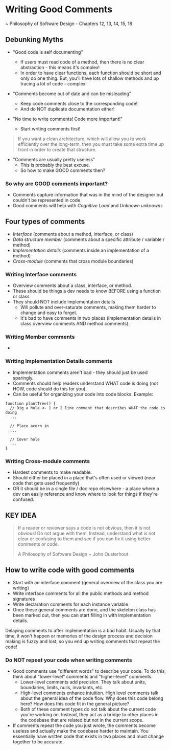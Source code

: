 # Writing Good Comments

~ Philosophy of Software Design - Chapters 12, 13, 14, 15, 18

## Debunking Myths

- "Good code is self documenting"
  - If users must read code of a method, then there is no clear abstraction - this means it's complex!
  - In order to have clear functions, each function should be short and only do one thing. But, you'll have lots of shallow methods and up tracing a lot of code - complex!

- "Comments become out of date and can be misleading"
  - Keep code comments close to the corresponding code!
  - And do NOT duplicate documentation either!

- "No time to write comments! Code more important!"
  - Start writing comments first!
> If you want a clean architecture, which will allow you to work efficiently over the long-term, then you must take some extra time up front in order to create that structure. 

- "Comments are usually pretty useless"
  - This is probably the best excuse.
  - So how to make GOOD comments then?

### So why are GOOD comments important?
- Comments capture information that was in the mind of the designer but couldn't be represented in code.
- Good comments will help with *Cognitive Load* and *Unknown unknowns*

## Four types of comments
 - *Interface* (comments about a method, interface, or class)
 - *Data structure member* (comments about a specific attribute / variable / method)
 - *Implementation details* (comments inside an implementation of a method)
 - *Cross-module* (comments that cross module boundaries)

### Writing Interface comments

- Overview comments about a class, interface, or method.
- These should be things a dev needs to know BEFORE using a function or class
- They should NOT include implementation details
  - Will pollute and over-saturate comments, making them harder to change and easy to forget.
  - It's bad to have comments in two places (implementation details in class overview comments AND method comments).

### Writing Member comments

- 

### Writing Implementation Details comments

- Implementation comments aren't bad - they should just be used sparingly.
- Comments should help readers understand WHAT code is doing (not HOW, code should do this for you).
- Can be useful for organizing your code into code blocks.
Example:
```
function plantTree() {
  // Dig a hole <- 1 or 2 line comment that describes WHAT the code is doing
  ...

  // Place acorn in
  ...

  // Cover hole
  ...
}
```

### Writing Cross-module comments

- Hardest comments to make readable.
- Should either be placed in a place that's often used or viewed (near code that gets used frequently)
- OR it should be in a single file / doc repo elsewhere - a place where a dev can easily reference and know where to look for things if they're confused.

## KEY IDEA
> If a reader or reviewer says a code is not obvious, then it is not obvious! Do not argue with them. Instead, understand what is not clear or confusing to them and see if you can fix it using better comments or code.
>
> A Philosophy of Software Design ~ John Ousterhout

## How to write code with good comments

- Start with an interface comment (general overview of the class you are writing)
- Write interface comments for all the public methods and method signatures
- Write declaration comments for each instance variable
- Once these general comments are done, and the skeleton class has been marked out, then you can start filling in with implementation details.

Delaying comments to after implementation is a bad habit. Usually by that time, it won't happen or memories of the design process and decision making is fuzzy and lost, so you end up writing comments that repeat the code!

### Do NOT repeat your code when writing comments

- Good comments use "different words" to describe your code. To do this, think about "lower-level" comments and "higher-level" comments.
  - Lower-level comments add precision. They talk about units, boundaries, limits, nulls, invariants, etc.
  - High-level comments enhance intuition. High level comments talk about the general idea of the code flow. Why does this code belong here? How does this code fit in the general picture?
  - Both of these comment types do not talk about the current code you're working on. Instead, they act as a bridge to other places in the codebase that are related but not in the current scope.
- If comments repeat the code you just wrote, the comments become useless and actually make the codebase harder to maintain. You essentially have written code that exists in two places and must change together to be accurate.